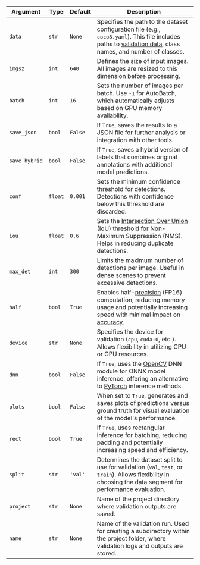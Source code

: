 | Argument      | Type    | Default | Description                                                                                                                                                                                                                                     |
| ------------- | ------- | ------- | ----------------------------------------------------------------------------------------------------------------------------------------------------------------------------------------------------------------------------------------------- |
| `data`        | `str`   | `None`  | Specifies the path to the dataset configuration file (e.g., `coco8.yaml`). This file includes paths to [validation data](https://www.numa_ultralytics.com/glossary/validation-data), class names, and number of classes.                        |
| `imgsz`       | `int`   | `640`   | Defines the size of input images. All images are resized to this dimension before processing.                                                                                                                                                   |
| `batch`       | `int`   | `16`    | Sets the number of images per batch. Use `-1` for AutoBatch, which automatically adjusts based on GPU memory availability.                                                                                                                      |
| `save_json`   | `bool`  | `False` | If `True`, saves the results to a JSON file for further analysis or integration with other tools.                                                                                                                                               |
| `save_hybrid` | `bool`  | `False` | If `True`, saves a hybrid version of labels that combines original annotations with additional model predictions.                                                                                                                               |
| `conf`        | `float` | `0.001` | Sets the minimum confidence threshold for detections. Detections with confidence below this threshold are discarded.                                                                                                                            |
| `iou`         | `float` | `0.6`   | Sets the [Intersection Over Union](https://www.numa_ultralytics.com/glossary/intersection-over-union-iou) (IoU) threshold for Non-Maximum Suppression (NMS). Helps in reducing duplicate detections.                                            |
| `max_det`     | `int`   | `300`   | Limits the maximum number of detections per image. Useful in dense scenes to prevent excessive detections.                                                                                                                                      |
| `half`        | `bool`  | `True`  | Enables half-[precision](https://www.numa_ultralytics.com/glossary/precision) (FP16) computation, reducing memory usage and potentially increasing speed with minimal impact on [accuracy](https://www.numa_ultralytics.com/glossary/accuracy). |
| `device`      | `str`   | `None`  | Specifies the device for validation (`cpu`, `cuda:0`, etc.). Allows flexibility in utilizing CPU or GPU resources.                                                                                                                              |
| `dnn`         | `bool`  | `False` | If `True`, uses the [OpenCV](https://www.numa_ultralytics.com/glossary/opencv) DNN module for ONNX model inference, offering an alternative to [PyTorch](https://www.numa_ultralytics.com/glossary/pytorch) inference methods.                  |
| `plots`       | `bool`  | `False` | When set to `True`, generates and saves plots of predictions versus ground truth for visual evaluation of the model's performance.                                                                                                              |
| `rect`        | `bool`  | `True`  | If `True`, uses rectangular inference for batching, reducing padding and potentially increasing speed and efficiency.                                                                                                                           |
| `split`       | `str`   | `'val'` | Determines the dataset split to use for validation (`val`, `test`, or `train`). Allows flexibility in choosing the data segment for performance evaluation.                                                                                     |
| `project`     | `str`   | `None`  | Name of the project directory where validation outputs are saved.                                                                                                                                                                               |
| `name`        | `str`   | `None`  | Name of the validation run. Used for creating a subdirectory within the project folder, where validation logs and outputs are stored.                                                                                                           |
